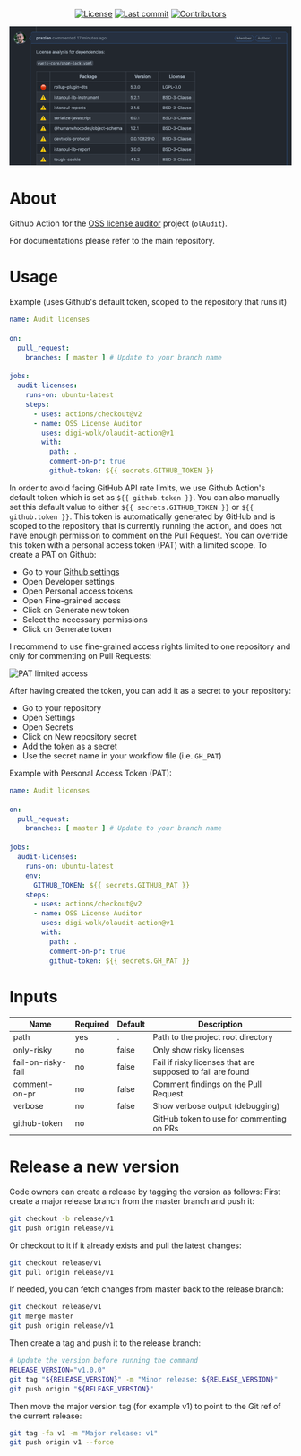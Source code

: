 <div align="center">

[![License](https://img.shields.io/github/license/digi-wolk/olaudit-action?color=blue&label=License&style=flat-square)](https://github.com/digi-wolk/olaudit-action/blob/main/LICENSE.md)
[![Last commit](https://img.shields.io/github/last-commit/digi-wolk/olaudit-action.svg?color=blue&style=flat-square)](https://github.com/digi-wolk/olaudit-action/commits/main)
[![Contributors](https://img.shields.io/github/contributors/digi-wolk/olaudit-action?color=blue&style=flat-square)](https://github.com/digi-wolk/olaudit-action/graphs/contributors)


![olAudit Github PR Comment.png](assets/screenshots/olaudit-github-pr-comment-1.png?v=1)

</div>

# About

Github Action for the [OSS license auditor](https://github.com/digi-wolk/oss-license-auditor) project (`olAudit`).

For documentations please refer to the main repository.

# Usage

Example (uses Github's default token, scoped to the repository that runs it)

```yaml
name: Audit licenses

on:
  pull_request:
    branches: [ master ] # Update to your branch name

jobs:
  audit-licenses:
    runs-on: ubuntu-latest
    steps:
      - uses: actions/checkout@v2
      - name: OSS License Auditor
        uses: digi-wolk/olaudit-action@v1
        with:
          path: .
          comment-on-pr: true
          github-token: ${{ secrets.GITHUB_TOKEN }}
```

In order to avoid facing GitHub API rate limits, we use Github Action's default token which is set 
as `${{ github.token }}`. You can also manually set this default value to either
`${{ secrets.GITHUB_TOKEN }}` or `${{ github.token }}`.
This token is automatically generated by GitHub and is scoped to the repository that is currently running the action,
and does not have enough permission to comment on the Pull Request. You can override this token with a personal 
access token (PAT) with a limited scope.
To create a PAT on Github:
- Go to your [Github settings](https://github.com/settings/profile)
- Open Developer settings
- Open Personal access tokens
- Open Fine-grained access
- Click on Generate new token
- Select the necessary permissions
- Click on Generate token

I recommend to use fine-grained access rights limited to one repository and only for commenting on Pull Requests:

![PAT limited access](assets/screenshots/pat-limited-access.png)

After having created the token, you can add it as a secret to your repository:
- Go to your repository
- Open Settings
- Open Secrets
- Click on New repository secret
- Add the token as a secret
- Use the secret name in your workflow file (i.e. `GH_PAT`)

Example with Personal Access Token (PAT):

```yaml
name: Audit licenses

on:
  pull_request:
    branches: [ master ] # Update to your branch name

jobs:
  audit-licenses:
    runs-on: ubuntu-latest
    env:
      GITHUB_TOKEN: ${{ secrets.GITHUB_PAT }}
    steps:
      - uses: actions/checkout@v2
      - name: OSS License Auditor
        uses: digi-wolk/olaudit-action@v1
        with:
          path: .
          comment-on-pr: true
          github-token: ${{ secrets.GH_PAT }}
```

# Inputs

| Name               | Required | Default | Description                                                |
|--------------------|----------|---------|------------------------------------------------------------|
| path               | yes      | .       | Path to the project root directory                         |
| only-risky         | no       | false   | Only show risky licenses                                   |
| fail-on-risky-fail | no       | false   | Fail if risky licenses that are supposed to fail are found |
| comment-on-pr      | no       | false   | Comment findings on the Pull Request                       |
| verbose            | no       | false   | Show verbose output (debugging)                            |
| github-token       | no       |         | GitHub token to use for commenting on PRs                  |

# Release a new version
Code owners can create a release by tagging the version as follows:
First create a major release branch from the master branch and push it:
```bash
git checkout -b release/v1
git push origin release/v1
```
Or checkout to it if it already exists and pull the latest changes:
```bash
git checkout release/v1
git pull origin release/v1
```
If needed, you can fetch changes from master back to the release branch:
```bash
git checkout release/v1
git merge master
git push origin release/v1
```
Then create a tag and push it to the release branch:
```bash
# Update the version before running the command
RELEASE_VERSION="v1.0.0"
git tag "${RELEASE_VERSION}" -m "Minor release: ${RELEASE_VERSION}"
git push origin "${RELEASE_VERSION}"
```
Then move the major version tag (for example v1) to point to the Git ref of the current release:
```bash
git tag -fa v1 -m "Major release: v1"
git push origin v1 --force
```

